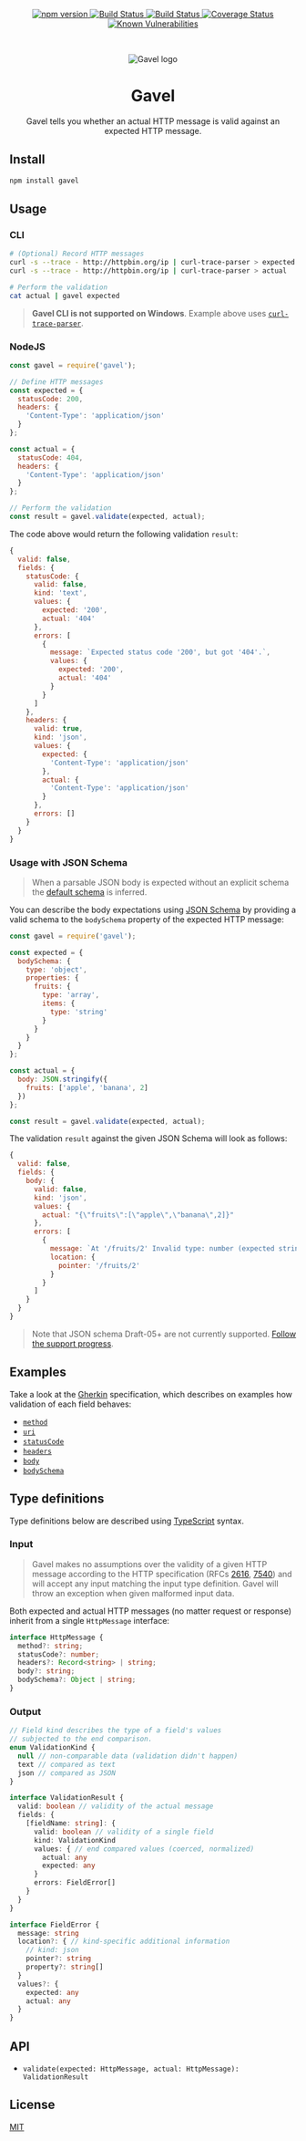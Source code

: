 <p align="center">
  <a href="https://badge.fury.io/js/gavel" target="_blank">
    <img src="https://badge.fury.io/js/gavel.svg" alt="npm version" />
  </a>
  <a href="https://travis-ci.org/apiaryio/gavel.js" target="_blank">
    <img src="https://travis-ci.org/apiaryio/gavel.js.svg?branch=master" alt="Build Status" />
  </a>
  <a href="https://ci.appveyor.com/project/Apiary/gavel-js/branch/master" target="_blank">
    <img src="https://ci.appveyor.com/api/projects/status/0cpnaoakhs8q58tn/branch/master?svg=true" alt="Build Status" />
  </a>
  <a href="https://coveralls.io/r/apiaryio/gavel.js?branch=master" target="_blank">
    <img src="https://coveralls.io/repos/apiaryio/gavel.js/badge.svg?branch=master" alt="Coverage Status" />
  </a>
  <a href="https://snyk.io/test/npm/gavel" target="_blank">
    <img src="https://snyk.io/test/npm/gavel/badge.svg" alt="Known Vulnerabilities" />
  </a>
</p>

<br />

<p align="center">
  <img src="https://raw.githubusercontent.com/apiaryio/gavel/master/img/gavel.png?v=1" alt="Gavel logo" />
</p>

<h1 align="center">Gavel</h1>

<p align="center">Gavel tells you whether an actual HTTP message is valid against an expected HTTP message.</p>

## Install

```bash
npm install gavel
```

## Usage

### CLI

```bash
# (Optional) Record HTTP messages
curl -s --trace - http://httpbin.org/ip | curl-trace-parser > expected
curl -s --trace - http://httpbin.org/ip | curl-trace-parser > actual

# Perform the validation
cat actual | gavel expected
```

> **Gavel CLI is not supported on Windows**. Example above uses [`curl-trace-parser`](https://github.com/apiaryio/curl-trace-parser).

### NodeJS

```js
const gavel = require('gavel');

// Define HTTP messages
const expected = {
  statusCode: 200,
  headers: {
    'Content-Type': 'application/json'
  }
};

const actual = {
  statusCode: 404,
  headers: {
    'Content-Type': 'application/json'
  }
};

// Perform the validation
const result = gavel.validate(expected, actual);
```

The code above would return the following validation `result`:

```js
{
  valid: false,
  fields: {
    statusCode: {
      valid: false,
      kind: 'text',
      values: {
        expected: '200',
        actual: '404'
      },
      errors: [
        {
          message: `Expected status code '200', but got '404'.`,
          values: {
            expected: '200',
            actual: '404'
          }
        }
      ]
    },
    headers: {
      valid: true,
      kind: 'json',
      values: {
        expected: {
          'Content-Type': 'application/json'
        },
        actual: {
          'Content-Type': 'application/json'
        }
      },
      errors: []
    }
  }
}
```

### Usage with JSON Schema

> When a parsable JSON body is expected without an explicit schema the [default schema](https://github.com/apiaryio/gavel-spec/blob/master/features/expectations/bodyJsonExample.feature) is inferred.

You can describe the body expectations using [JSON Schema](https://json-schema.org/) by providing a valid schema to the `bodySchema` property of the expected HTTP message:

```js
const gavel = require('gavel');

const expected = {
  bodySchema: {
    type: 'object',
    properties: {
      fruits: {
        type: 'array',
        items: {
          type: 'string'
        }
      }
    }
  }
};

const actual = {
  body: JSON.stringify({
    fruits: ['apple', 'banana', 2]
  })
};

const result = gavel.validate(expected, actual);
```

The validation `result` against the given JSON Schema will look as follows:

```js
{
  valid: false,
  fields: {
    body: {
      valid: false,
      kind: 'json',
      values: {
        actual: "{\"fruits\":[\"apple\",\"banana\",2]}"
      },
      errors: [
        {
          message: `At '/fruits/2' Invalid type: number (expected string)`,
          location: {
            pointer: '/fruits/2'
          }
        }
      ]
    }
  }
}
```

> Note that JSON schema Draft-05+ are not currently supported. [Follow the support progress](https://github.com/apiaryio/gavel.js/issues/90).

## Examples

Take a look at the [Gherkin](https://cucumber.io/docs/gherkin/) specification, which describes on examples how validation of each field behaves:

- [`method`](https://github.com/apiaryio/gavel-spec/blob/master/features/javascript/fields/method.feature)
- [`uri`](https://github.com/apiaryio/gavel-spec/blob/master/features/javascript/fields/uri.feature)
- [`statusCode`](https://github.com/apiaryio/gavel-spec/blob/master/features/javascript/fields/statusCode.feature)
- [`headers`](https://github.com/apiaryio/gavel-spec/blob/master/features/javascript/fields/headers.feature)
- [`body`](https://github.com/apiaryio/gavel-spec/blob/master/features/javascript/fields/body.feature)
- [`bodySchema`](https://github.com/apiaryio/gavel-spec/blob/master/features/javascript/fields/bodySchema.feature)

## Type definitions

Type definitions below are described using [TypeScript](https://www.typescriptlang.org/) syntax.

### Input

> Gavel makes no assumptions over the validity of a given HTTP message according to the HTTP specification (RFCs [2616](https://www.ietf.org/rfc/rfc2616.txt), [7540](https://httpwg.org/specs/rfc7540.html)) and will accept any input matching the input type definition. Gavel will throw an exception when given malformed input data.

Both expected and actual HTTP messages (no matter request or response) inherit from a single `HttpMessage` interface:

```ts
interface HttpMessage {
  method?: string;
  statusCode?: number;
  headers?: Record<string> | string;
  body?: string;
  bodySchema?: Object | string;
}
```

### Output

```ts
// Field kind describes the type of a field's values
// subjected to the end comparison.
enum ValidationKind {
  null // non-comparable data (validation didn't happen)
  text // compared as text
  json // compared as JSON
}

interface ValidationResult {
  valid: boolean // validity of the actual message
  fields: {
    [fieldName: string]: {
      valid: boolean // validity of a single field
      kind: ValidationKind
      values: { // end compared values (coerced, normalized)
        actual: any
        expected: any
      }
      errors: FieldError[]
    }
  }
}

interface FieldError {
  message: string
  location?: { // kind-specific additional information
    // kind: json
    pointer?: string
    property?: string[]
  }
  values?: {
    expected: any
    actual: any
  }
}
```

## API

- `validate(expected: HttpMessage, actual: HttpMessage): ValidationResult`

## License

[MIT](LICENSE)
